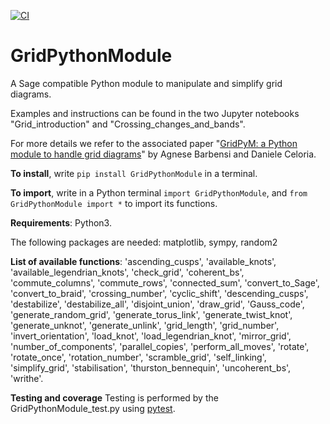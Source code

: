 [![CI](https://github.com/kamalsaleh/GridPythonModule/actions/workflows/Tests.yml/badge.svg)](https://github.com/kamalsaleh/GridPythonModule/actions/workflows/Tests.yml)

# GridPythonModule
A Sage compatible Python module to manipulate and simplify grid diagrams.

Examples and instructions can be found in the two Jupyter notebooks "Grid_introduction" and "Crossing_changes_and_bands".

For more details we refer to the associated paper "[GridPyM: a Python module to handle grid diagrams](https://arxiv.org/abs/2210.07399)" by Agnese Barbensi and Daniele Celoria.

**To install**, write `pip install GridPythonModule` in a terminal.

**To import**, write in a Python terminal `import GridPythonModule`, and `from GridPythonModule import *` to import its functions. 

**Requirements**: Python3. 

The following packages are needed: matplotlib, sympy, random2

**List of available functions**: 'ascending_cusps', 'available_knots', 'available_legendrian_knots', 'check_grid', 'coherent_bs', 'commute_columns', 'commute_rows', 'connected_sum', 'convert_to_Sage', 'convert_to_braid', 'crossing_number', 'cyclic_shift', 'descending_cusps', 'destabilize', 'destabilize_all', 'disjoint_union', 'draw_grid', 'Gauss_code', 'generate_random_grid', 'generate_torus_link', 'generate_twist_knot', 'generate_unknot', 'generate_unlink', 'grid_length', 'grid_number', 'invert_orientation', 'load_knot', 'load_legendrian_knot', 'mirror_grid', 'number_of_components', 'parallel_copies', 'perform_all_moves', 'rotate', 'rotate_once', 'rotation_number', 'scramble_grid', 'self_linking', 'simplify_grid', 'stabilisation', 'thurston_bennequin', 'uncoherent_bs', 'writhe'.

**Testing and coverage** Testing is performed by the GridPythonModule_test.py using [pytest](https://docs.pytest.org/en/7.3.x/). 
